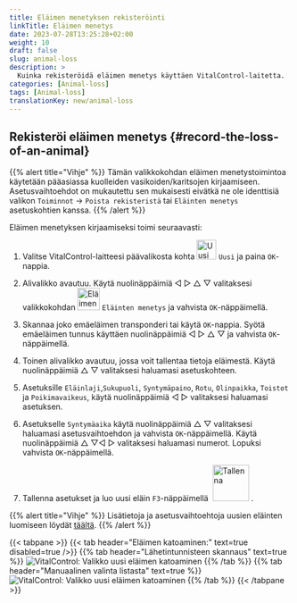 ```yaml
---
title: Eläimen menetyksen rekisteröinti
linkTitle: Eläimen menetys
date: 2023-07-28T13:25:28+02:00
weight: 10
draft: false
slug: animal-loss
description: >
  Kuinka rekisteröidä eläimen menetys käyttäen VitalControl-laitetta.
categories: [Animal-loss]
tags: [Animal-loss]
translationKey: new/animal-loss
---
```

## Rekisteröi eläimen menetys {#record-the-loss-of-an-animal}
 
{{% alert title="Vihje" %}}
Tämän valikkokohdan eläimen menetystoimintoa käytetään pääasiassa kuolleiden vasikoiden/karitsojen kirjaamiseen. Asetusvaihtoehdot on mukautettu sen mukaisesti eivätkä ne ole identtisiä valikon `Toiminnot` -> `Poista rekisteristä` tai `Eläinten menetys` asetuskohtien kanssa.
{{% /alert %}}

Eläimen menetyksen kirjaamiseksi toimi seuraavasti:

1. Valitse VitalControl-laitteesi päävalikosta kohta <img src="/icons/main/new-animal.svg" width="35" align="bottom" alt="Uusi eläin" /> `Uusi` ja paina `OK`-nappia.

2. Alivalikko avautuu. Käytä nuolinäppäimiä ◁ ▷ △ ▽ valitaksesi valikkokohdan <img src="/icons/main/stillbirth.svg" width="40" align="bottom" alt="Eläimen menetys" /> `Eläinten menetys` ja vahvista `OK`-näppäimellä.

3. Skannaa joko emäeläimen transponderi tai käytä `OK`-nappia. Syötä emäeläimen tunnus käyttäen nuolinäppäimiä ◁ ▷ △ ▽ ja vahvista `OK`-näppäimellä.

4. Toinen alivalikko avautuu, jossa voit tallentaa tietoja eläimestä. Käytä nuolinäppäimiä △ ▽ valitaksesi haluamasi asetuskohteen.

5. Asetuksille `Eläinlaji`,`Sukupuoli`, `Syntymäpaino`, `Rotu`, `Olinpaikka`, `Toistot` ja `Poikimavaikeus`, käytä nuolinäppäimiä ◁ ▷ valitaksesi haluamasi asetuksen.

6. Asetukselle `Syntymäaika` käytä nuolinäppäimiä △ ▽ valitaksesi haluamasi asetusvaihtoehdon ja vahvista `OK`-näppäimellä. Käytä nuolinäppäimiä △ ▽◁ ▷ valitaksesi haluamasi numerot. Lopuksi vahvista `OK`-näppäimellä.

7. Tallenna asetukset ja luo uusi eläin `F3`-näppäimellä &nbsp;<img src="/icons/footer/save_exit.svg" width="65" align="bottom" alt="Tallenna" />&nbsp;.

{{% alert title="Vihje" %}}
Lisätietoja ja asetusvaihtoehtoja uusien eläinten luomiseen löydät [täältä](../../settings/animal-registration/).
{{% /alert %}}

{{< tabpane >}}
{{< tab header="Eläimen katoaminen:" text=true disabled=true />}}
{{% tab header="Lähetintunnisteen skannaus" text=true %}}
![VitalControl: Valikko uusi eläimen katoaminen](../images/animalloss-scan.png "Kirjaa eläimen katoaminen")
{{% /tab %}}
{{% tab header="Manuaalinen valinta listasta" text=true %}}
![VitalControl: Valikko uusi eläimen katoaminen](../images/animalloss.png "Kirjaa eläimen katoaminen")
{{% /tab %}}
{{< /tabpane >}}
